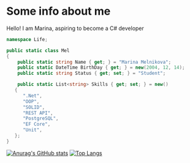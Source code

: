 # Some info about me

Hello! I am Marina, aspiring to become a C# developer

```c#
namespace Life;

public static class Mel
{
    public static string Name { get; } = "Marina Melnikova";
    public static DateTime BirthDay { get; } = new(2004, 12, 14);
    public static string Status { get; set; } = "Student";

    public static List<string> Skills { get; set; } = new()
   {
      ".Net",
      "OOP",
      "SOLID",
      "REST API",
      "PostgreSQL",
      "EF Core",
      "Unit",
   };
}
```
[![Anurag's GitHub stats](https://github-readme-stats.vercel.app/api?username=Melchalk)](https://github.com/anuraghazra/github-readme-stats) [![Top Langs](https://github-readme-stats.vercel.app/api/top-langs/?username=anuraghazra&layout=compact)](https://github.com/anuraghazra/github-readme-stats)


